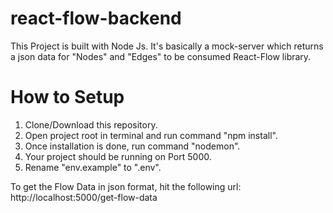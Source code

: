 # react-flow-backend

This Project is built with Node Js. It's basically a mock-server which returns a json data for "Nodes" and "Edges" to be consumed React-Flow library.

# How to Setup
1. Clone/Download this repository.
2. Open project root in terminal and run command "npm install".
3. Once installation is done, run command "nodemon".
4. Your project should be running on Port 5000.
5. Rename "env.example" to ".env".

To get the Flow Data in json format, hit the following url:
http://localhost:5000/get-flow-data
